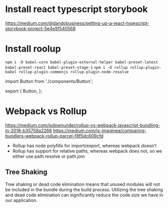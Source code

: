 # Install react typescript storybook

https://medium.com/@dandobusiness/setting-up-a-react-typescript-storybook-project-5e4e9f540568


# Install roolup
`npm i -D babel-core babel-plugin-external-helper babel-preset-latest babel-preset-react babel-preset-stage-1`
`npm i -D rollup rollup-plugin-babel rollup-plugin-commonjs rollup-plugin-node-resolve`

import Button from './components/Button';

export {
  Button,
};

# Webpack vs Rollup
https://medium.com/jsdownunder/rollup-vs-webpack-javascript-bundling-in-2018-b35758a2268
https://medium.com/js-imaginea/comparing-bundlers-webpack-rollup-parcel-f8f5dc609cfd

- Rollup has node polyfills for import/export, whereas webpack doesn’t
- Rollup has support for relative paths, whereas webpack does not, so we either use path.resolve or path.join

## Tree Shaking

Tree shaking or dead code elimination means that unused modules will not be included in the bundle during the build process.
Utilizing the tree shaking and dead code elimination can significantly reduce the code size we have in our application.
